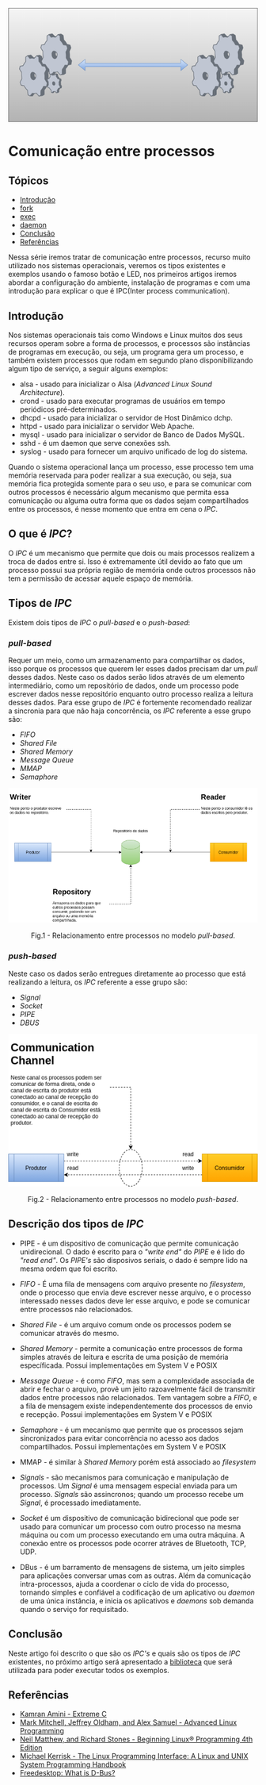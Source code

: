 <p align="center">
    <img src="img/interprocess.png" />    
</p>

# Comunicação entre processos

## Tópicos
* [Introdução](#introdução)
* [fork](#fork)
* [exec](#exec)
* [daemon](#daemon)
* [Conclusão](#conclusão)
* [Referências](#referências)

Nessa série iremos tratar de comunicação entre processos, recurso muito utilizado nos sistemas operacionais, veremos os tipos existentes e exemplos usando o famoso botão e LED, nos primeiros artigos iremos abordar a configuração do ambiente, instalação de programas e com uma introdução para explicar o que é IPC(Inter process communication).

## Introdução
Nos sistemas operacionais tais como Windows e Linux muitos dos seus recursos operam
sobre a forma de processos, e processos são instâncias de programas em execução, ou seja, um programa gera um processo, e também 
existem processos que rodam em segundo plano disponibilizando algum tipo
de serviço, a seguir alguns exemplos:


* alsa   - usado para inicializar o Alsa (_Advanced Linux Sound Architecture_).
* crond  - usado para executar programas de usuários em tempo periódicos pré-determinados.
* dhcpd  - usado para inicializar o servidor de Host Dinâmico dchp.
* httpd  - usado para inicializar o servidor Web Apache.
* mysql  - usado para inicializar o servidor de Banco de Dados MySQL.
* sshd   - é um daemon que serve conexões ssh.
* syslog - usado para fornecer um arquivo unificado de log do sistema.

Quando o sistema operacional lança um processo, esse processo tem uma memória reservada para poder realizar a sua execução, ou seja, sua memória fica protegida somente para o seu uso, e para se comunicar com outros processos é necessário algum mecanismo que permita essa comunicação ou alguma outra forma que os dados sejam compartilhados entre os processos, é nesse momento que entra em cena o _IPC_.

## O que é _IPC_?
O _IPC_ é um mecanismo que permite que dois ou mais processos realizem a troca de dados entre si. Isso é extremamente útil devido ao fato que um processo possui sua própria região de memória onde outros processos não tem a permissão de acessar aquele espaço de memória.

## Tipos de _IPC_
Existem dois tipos de _IPC_ o _pull-based_ e o _push-based_:

### _pull-based_ 
Requer um meio, como um armazenamento para compartilhar os dados, isso porque os processos que querem ler esses dados precisam dar um _pull_ desses dados. Neste caso os dados serão lidos através de um elemento intermediário, como um repositório de dados, onde um processo pode escrever dados nesse repositório enquanto outro processo realiza a leitura desses dados. Para esse grupo de _IPC_ é fortemente recomendado realizar a sincronia para que não haja concorrência, os _IPC_ referente a esse grupo são:
    
* _FIFO_
* _Shared File_
* _Shared Memory_
* _Message Queue_
* _MMAP_
* _Semaphore_

<p align="center">
    <img src="img/pull-based.png" />
    <figcaption><p align="center">Fig.1 - Relacionamento entre processos no modelo <i>pull-based</i>.</p></figcaption>
</p>

### _push-based_
Neste caso os dados serão entregues diretamente ao processo que está realizando a leitura, os _IPC_ referente a esse grupo são:
* _Signal_
* _Socket_
* _PIPE_
* _DBUS_

<p align="center">
    <img src="img/push-based.png" />
    <figcaption><p align="center">Fig.2 - Relacionamento entre processos no modelo <i>push-based</i>.</p></figcaption>
</p>

## Descrição dos tipos de _IPC_
* PIPE - é um dispositivo de comunicação que permite comunicação unidirecional. O dado é escrito para o _"write end"_ do _PIPE_ e é lido do _"read end"_. Os _PIPE's_ são disposivos seriais, o dado é sempre lido na mesma ordem que foi escrito. 

* _FIFO_ - É uma fila de mensagens com arquivo presente no _filesystem_, onde o processo que envia deve escrever nesse arquivo, e o processo interessado nesses dados deve ler esse arquivo, e pode se comunicar entre processos não relacionados.

* _Shared File_ - é um arquivo comum onde os processos podem se comunicar através do mesmo.

* _Shared Memory_ - permite a comunicação entre processos de forma simples através de leitura e escrita de uma posição de memória específicada. Possui implementações em System V e POSIX

* _Message Queue_ - é como _FIFO_, mas sem a complexidade associada de abrir e fechar o arquivo, provê um jeito razoavelmente fácil de transmitir dados entre processos não relacionados. Tem vantagem sobre a _FIFO_, e a fila de mensagem existe independentemente dos processos de envio e recepção. Possui implementações em System V e POSIX

* _Semaphore_ - é um mecanismo que permite que os processos sejam sincronizados para evitar concorrência no acesso aos dados compartilhados. Possui implementações em System V e POSIX

* MMAP - é similar à _Shared Memory_ porém está associado ao _filesystem_

* _Signals_ - são mecanismos para comunicação e manipulação de processos. Um _Signal_ é uma mensagem especial enviada para um processo. _Signals_ são assincronos; quando um processo recebe um _Signal_, é processado imediatamente.

* _Socket_ é um dispositivo de comunicação bidirecional que pode ser usado para comunicar um processo com outro processo na mesma máquina ou com um processo executando em uma outra máquina. A conexão entre os processos pode ocorrer atráves de Bluetooth, TCP, UDP.

* DBus - é um barramento de mensagens de sistema, um jeito simples para aplicações conversar umas com as outras. Além da comunicação intra-processos, ajuda a coordenar o ciclo de vida do processo, tornando simples e confiável a codificação de um aplicativo ou _daemon_ de uma única instância, e inicia os aplicativos e _daemons_ sob demanda quando o serviço for requisitado.

## Conclusão
Neste artigo foi descrito o que são os _IPC's_ e quais são os tipos de _IPC_ existentes, no próximo artigo será apresentado a [biblioteca](https://github.com/NakedSolidSnake/Raspberry_lib_hardware) que será utilizada para poder executar todos os exemplos.

## Referências
* [Kamran Amini - Extreme C](https://www.packtpub.com/free-ebook/extreme-c/9781789343625)
* [Mark Mitchell, Jeffrey Oldham, and Alex Samuel - Advanced Linux Programming](https://www.amazon.com.br/Advanced-Linux-Programming-CodeSourcery-LLC/dp/0735710430)
* [Neil Matthew, and Richard Stones - Beginning Linux® Programming 4th Edition ](https://www.amazon.com.br/Beginning-Linux-Programming-Neil-Matthew/dp/0470147628)
* [Michael Kerrisk - The Linux Programming Interface: A Linux and UNIX System Programming Handbook](https://www.amazon.com.br/Linux-Programming-Interface-System-Handbook/dp/1593272200)
* [Freedesktop: What is D-Bus?](https://www.freedesktop.org/wiki/Software/dbus/)
